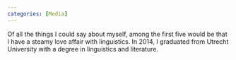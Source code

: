 ```yaml
---
categories: [Media]
---
```

Of all the things I could say about myself, among the first five would be that I have a steamy love affair with linguistics. In 2014, I graduated from Utrecht University with a degree in linguistics and literature. 